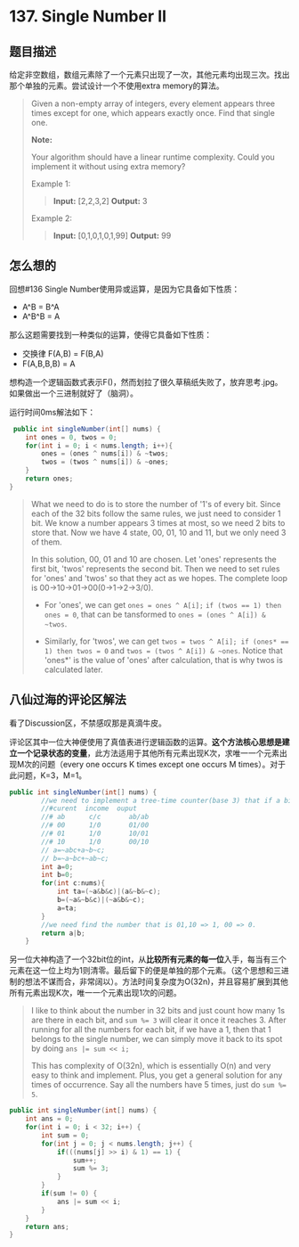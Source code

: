 # 137. Single Number II

## 题目描述

给定非空数组，数组元素除了一个元素只出现了一次，其他元素均出现三次。找出那个单独的元素。尝试设计一个不使用extra memory的算法。

>Given a non-empty array of integers, every element appears three times except for one, which appears exactly once. Find that single one.
>
>**Note:**
>
>Your algorithm should have a linear runtime complexity. Could you implement it without using extra memory?
>
>Example 1:
>
>>**Input:** [2,2,3,2]
>>**Output:** 3
>
>Example 2:
>
>>**Input:** [0,1,0,1,0,1,99]
>>**Output:** 99

## 怎么想的

回想#136 Single Number使用异或运算，是因为它具备如下性质：  

- A^B = B^A
- A^B^B = A

那么这题需要找到一种类似的运算，使得它具备如下性质：

- 交换律 F(A,B) = F(B,A)
- F(A,B,B,B) = A

想构造一个逻辑函数式表示F()，然而划拉了很久草稿纸失败了，放弃思考.jpg。如果做出一个三进制就好了（脑洞）。

运行时间0ms解法如下：

```java
 public int singleNumber(int[] nums) {
    int ones = 0, twos = 0;
    for(int i = 0; i < nums.length; i++){
        ones = (ones ^ nums[i]) & ~twos;
        twos = (twos ^ nums[i]) & ~ones;
    }
    return ones;
}
```

>What we need to do is to store the number of '1's of every bit. Since each of the 32 bits follow the same rules, we just need to consider 1 bit. We know a number appears 3 times at most, so we need 2 bits to store that. Now we have 4 state, 00, 01, 10 and 11, but we only need 3 of them.
>
>In this solution, 00, 01 and 10 are chosen. Let 'ones' represents the first bit, 'twos' represents the second bit. Then we need to set rules for 'ones' and 'twos' so that they act as we hopes. The complete loop is 00->10->01->00(0->1->2->3/0).
>
> - For 'ones', we can get `ones = ones ^ A[i];` `if (twos == 1) then ones = 0`, that can be tansformed to `ones = (ones ^ A[i]) & ~twos`.
>
> - Similarly, for 'twos', we can get `twos = twos ^ A[i]; if (ones* == 1) then twos = 0` and `twos = (twos ^ A[i]) & ~ones`. Notice that 'ones*' is the value of 'ones' after calculation, that is why twos is calculated later.

## 八仙过海的评论区解法

看了Discussion区，不禁感叹那是真滴牛皮。

评论区其中一位大神便使用了真值表进行逻辑函数的运算。**这个方法核心思想是建立一个记录状态的变量**，此方法适用于其他所有元素出现K次，求唯一一个元素出现M次的问题（every one occurs K times except one occurs M times）。对于此问题，K=3，M=1。

```java
public int singleNumber(int[] nums) {
        //we need to implement a tree-time counter(base 3) that if a bit appears three time ,it will be zero.
        //#curent  income  ouput
        //# ab      c/c       ab/ab
        //# 00      1/0       01/00
        //# 01      1/0       10/01
        //# 10      1/0       00/10
        // a=~abc+a~b~c;
        // b=~a~bc+~ab~c;
        int a=0;
        int b=0;
        for(int c:nums){
            int ta=(~a&b&c)|(a&~b&~c);
            b=(~a&~b&c)|(~a&b&~c);
            a=ta;
        }
        //we need find the number that is 01,10 => 1, 00 => 0.
        return a|b;
    }
```

另一位大神构造了一个32bit位的int，从**比较所有元素的每一位**入手，每当有三个元素在这一位上均为1则清零。最后留下的便是单独的那个元素。（这个思想和三进制的想法不谋而合，非常阔以）。方法时间复杂度为O(32n)，并且容易扩展到其他所有元素出现K次，唯一一个元素出现1次的问题。

> I like to think about the number in 32 bits and just count how many 1s are there in each bit, and `sum %= 3` will clear it once it reaches 3. After running for all the numbers for each bit, if we have a 1, then that 1 belongs to the single number, we can simply move it back to its spot by doing `ans |= sum << i;`
>
>This has complexity of O(32n), which is essentially O(n) and very easy to think and implement. Plus, you get a general solution for any times of occurrence. Say all the numbers have 5 times, just do `sum %= 5`.

```java
public int singleNumber(int[] nums) {
    int ans = 0;
    for(int i = 0; i < 32; i++) {
        int sum = 0;
        for(int j = 0; j < nums.length; j++) {
            if(((nums[j] >> i) & 1) == 1) {
                sum++;
                sum %= 3;
            }
        }
        if(sum != 0) {
            ans |= sum << i;
        }
    }
    return ans;
}
```
